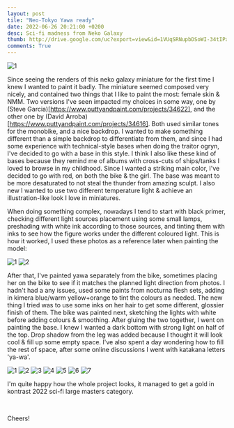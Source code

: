 ```yaml
---
layout: post
tile: "Neo-Tokyo Yawa ready"
date: 2022-06-26 20:21:00 +0200
desc: Sci-fi madness from Neko Galaxy
thumb: http://drive.google.com/uc?export=view&id=1VUqSRNupbDSoWI-34tIPaPssNJpWBsmU
comments: True
---
```


![1](http://drive.google.com/uc?export=view&id=1VUqSRNupbDSoWI-34tIPaPssNJpWBsmU)

Since seeing the renders of this neko galaxy miniature for the first time I knew I wanted to paint it badly. The miniature seemed composed very nicely, and contained two things that I like to paint the most: female skin & NMM. Two versions I've seen impacted my choices in some way, one by (Steve Garcia)[https://www.puttyandpaint.com/projects/34622], and the other one by (David Arroba)[https://www.puttyandpaint.com/projects/34616]. Both used similar tones for the monobike, and a nice backdrop. I wanted to make something different than a simple backdrop to differentiate from them, and since I had some experience with technical-style bases when doing the traitor ogryn, I've decided to go with a base in this style. I think I also like these kind of bases because they remind me of albums with cross-cuts of ships/tanks I loved to browse in my childhood. Since I wanted a striking main color, I've decided to go with red, on both the bike & the girl. The base was meant to be more desaturated to not steal the thunder from amazing sculpt. I also new I wanted to use two different temperature light & achieve an illustration-like look I love in miniatures. 

When doing something complex, nowadays I tend to start with black primer, checking different light sources placement using some small lamps, preshading with white ink according to those sources, and tinting them with inks to see how the figure works under the different coloured light. This is how it worked, I used these photos as a reference later when painting the model: 

![1](http://drive.google.com/uc?export=view&id=1xz-GjTcj9qT1nX_bA6BW0o4CLo8PzcCg)
![2](http://drive.google.com/uc?export=view&id=1xyqNnI9GLv4eelGdCwheCPYqbTLFxE7p)

After that, I've painted yawa separately from the bike, sometimes placing her on the bike to see if it matches the planned light direction from photos. I hadn't had a any issues, used some paints from nocturna flesh sets, adding in kimera blue/warm yellow+orange to tint the colours as needed. The new thing I tried was to use some inks on her hair to get some different, glossier finish of them. The bike was painted next, sketching the lights with white before adding colours & smoothing. After gluing the two together, I went on painting the base. I knew I wanted a dark bottom with strong light on half of the top. Drop shadow from the leg was added because I thought it will look cool & fill up some empty space. I've also spent a day wondering how to fill the rest of space, after some online discussions I went with katakana letters 'ya-wa'. 

![1](http://drive.google.com/uc?export=view&id=1VUqSRNupbDSoWI-34tIPaPssNJpWBsmU)
![2](http://drive.google.com/uc?export=view&id=1fUM5O9h5bV-eVEVjIjF-5_TBngHm2R2T)
![3](http://drive.google.com/uc?export=view&id=16OSW_WMvMzAdQdBBd43RG_AYpTSGozSZ)
![4](http://drive.google.com/uc?export=view&id=16OSW_WMvMzAdQdBBd43RG_AYpTSGozSZ)
![5](http://drive.google.com/uc?export=view&id=1FvCdx8QzXBQJTQchwpizwJcM-6juBal0)
![6](http://drive.google.com/uc?export=view&id=1iRHZcn_OKbEEww-ApqQu5JuwBZNDXQpD)
![7](http://drive.google.com/uc?export=view&id=1A6UC_VxwOqIRdVpyx_dytIOxI9PzCikC)

I'm quite happy how the whole project looks, it managed to get a gold in kontrast 2022 sci-fi large masters category.

&nbsp;&nbsp;&nbsp;&nbsp;&nbsp;&nbsp;&nbsp;&nbsp;


Cheers!
